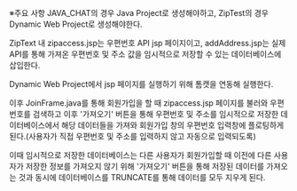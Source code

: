 ※주요 사항
JAVA_CHAT의 경우 Java Project로 생성해야하고,
ZipTest의 경우 Dynamic Web Project로 생성해야한다.

ZipText 내 zipaccess.jsp는 우편번호 API jsp 페이지이고, addAddress.jsp는 실제 API를 통해 가져온 우편번호 및 주소 값을 임시적으로 저장할 수 있는 데이터베이스에 삽입한다.

Dynamic Web Project에서 jsp 페이지를 실행하기 위해 톰캣을 연동해 실행한다.

이후 JoinFrame.java를 통해 회원가입을 할 때 zipaccess.jsp 페이지를 불러와 우편번호를 검색하고 이후 '가져오기' 버튼을 통해 우편번호 및 주소를 임시적으로 저장한 데이터베이스에서 해당 데이터들을 가져와 회원가입 창의 우편번호 입력창에 플로팅하게 된다.(사용자가 직접 우편번호 및 주소를 입력하지 않고 자동으로 입력되도록)

이때 임시적으로 저장한 데이터베이스는 다른 사용자가 회원가입할 때 이전에 다른 사용자가 저장한 정보를 가져오지 않기 위해 '가져오기' 버튼을 통해 저장된 데이터를 가져오는 것과 동시에 데이터베이스를 TRUNCATE를 통해 데이터를 모두 지우게 된다.
